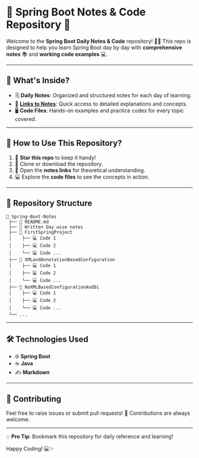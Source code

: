 
# 🌱 **Spring Boot Notes & Code Repository** 🌟

Welcome to the **Spring Boot Daily Notes & Code** repository! 📝✨ This repo is designed to help you learn Spring Boot day by day with **comprehensive notes** 📚 and **working code examples** 💻.  

---

## 📖 **What's Inside?**
- 🗒️ **Daily Notes**: Organized and structured notes for each day of learning.  
- 🔗 **[Links to Notes](https://1drv.ms/w/c/6a344b5c3daf070e/EauADpFTFkNCibG7G_fbGUgB9ZzI4ePTsRQWoz-LtgVsQA?e=6mQMtV)**: Quick access to detailed explanations and concepts.  
- 🖥️ **Code Files**: Hands-on examples and practice codes for every topic covered.


---

## 🚀 **How to Use This Repository?**
1. 🌟 **Star this repo** to keep it handy!  
2. 📂 Clone or download the repository.  
3. 🔗 Open the **notes links** for theoretical understanding.  
4. 💻 Explore the **code files** to see the concepts in action.

---

## 📂 **Repository Structure**  
```plaintext
📁 Spring-Boot-Notes
 ├── 📄 README.md
 ├── 📄 Written Day wise notes
 ├── 📂 FirstSpringProject
 │    ├── 💻 Code 1
 │    ├── 💻 Code 2
 │    └── 💻 Code ...
 ├── 📂 XMLandAnnotationBasedConfiguration
 │    ├── 💻 Code 1
 │    ├── 💻 Code 2
 │    └── 💻 Code ...
 ├── 📂 NoXMLBasedConfigurationAndDi
 │    ├── 💻 Code 1
 │    ├── 💻 Code 2
 │    └── 💻 Code ...
 └── ...
```

---

## 🛠️ **Technologies Used**  
- 🌐 **Spring Boot**  
- ☕ **Java**  
- ✍️ **Markdown**  

---

## 🌟 **Contributing**  
Feel free to raise issues or submit pull requests! 🤝 Contributions are always welcome.  

---

💡 **Pro Tip**: Bookmark this repository for daily reference and learning!  

Happy Coding! 💻✨
##
